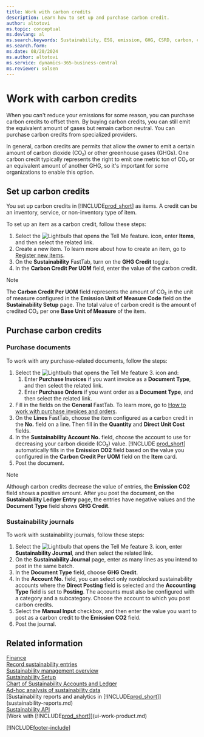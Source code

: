 ```yaml
---
title: Work with carbon credits
description: Learn how to set up and purchase carbon credit.
author: altotovi
ms.topic: conceptual
ms.devlang: al
ms.search.keywords: Sustainability, ESG, emission, GHG, CSRD, carbon, credit, CO2
ms.search.form: 
ms.date: 08/20/2024
ms.author: altotovi
ms.service: dynamics-365-business-central
ms.reviewer: solsen
---
```


# Work with carbon credits  

When you can't reduce your emissions for some reason, you can purchase carbon credits to offset them. By buying carbon credits, you can still emit the equivalent amount of gases but remain carbon neutral. You can purchase carbon credits from specialized providers.  

In general, carbon credits are permits that allow the owner to emit a certain amount of carbon dioxide (CO₂) or other greenhouse gases (GHGs). One carbon credit typically represents the right to emit one metric ton of CO₂ or an equivalent amount of another GHG, so it's important for some organizations to enable this option.  

## Set up carbon credits

You set up carbon credits in [!INCLUDE[prod_short](includes/prod_short.md)] as items. A credit can be an inventory, service, or non-inventory type of item.

To set up an item as a carbon credit, follow these steps:
  
1. Select the ![Lightbulb that opens the Tell Me feature.](media/ui-search/search_small.png "Tell me what you want to do") icon, enter **Items**, and then select the related link.
2. Create a new item. To learn more about how to create an item, go to [Register new items](inventory-how-register-new-items.md).
3. On the **Sustainability** FastTab, turn on the **GHG Credit** toggle.
4. In the **Carbon Credit Per UOM** field, enter the value of the carbon credit.

> [!NOTE]
> The **Carbon Credit Per UOM** field represents the amount of CO₂ in the unit of measure configured in the **Emission Unit of Measure Code** field on the **Sustainability Setup** page. The total value of carbon credit is the amount of credited CO₂ per one **Base Unit of Measure** of the item.

## Purchase carbon credits

### Purchase documents

To work with any purchase-related documents, follow the steps:

1. Select the ![Lightbulb that opens the Tell Me feature 3.](media/ui-search/search_small.png "Tell me what you want to do") icon and:  
   1. Enter **Purchase Invoices** if you want invoice as a **Document Type**, and then select the related link.  
   2. Enter **Purchase Orders** if you want order as a **Document Type**, and then select the related link.
2. Fill in the fields on the **General** FastTab. To learn more, go to [How to work with purchase invoices and orders](purchasing-how-record-purchases.md).
3. On the **Lines** FastTab, choose the item configured as a carbon credit in the **No.** field on a line. Then fill in the **Quantity** and **Direct Unit Cost** fields.
4. In the **Sustainability Account No.** field, choose the account to use for decreasing your carbon dioxide (CO₂) value. [!INCLUDE [prod_short](includes/prod_short.md)] automatically fills in the **Emission CO2** field based on the value you configured in the **Carbon Credit Per UOM** field on the **Item** card.
5. Post the document.

> [!NOTE]
> Although carbon credits decrease the value of entries, the **Emission CO2** field shows a positive amount. After you post the document, on the **Sustainability Ledger Entry** page, the entries have negative values and the **Document Type** field shows **GHG Credit**.  

### Sustainability journals

To work with sustainability journals, follow these steps:  

1. Select the ![Lightbulb that opens the Tell Me feature 3.](media/ui-search/search_small.png "Tell me what you want to do") icon, enter **Sustainability Journal**, and then select the related link.
2. On the **Sustainability Journal** page, enter as many lines as you intend to post in the same batch.  
3. In the **Document Type** field, choose **GHG Credit**.
4. In the **Account No.** field, you can select only nonblocked sustainability accounts where the **Direct Posting** field is selected and the **Accounting Type** field is set to **Posting**. The accounts must also be configured with a category and a subcategory. Choose the account to which you post carbon credits.
5. Select the **Manual Input** checkbox, and then enter the value you want to post as a carbon credit to the **Emission CO2** field.  
6. Post the journal.

## Related information

[Finance](finance.md)  
[Record sustainability entries](finance-sustainability-journal.md)  
[Sustainability management overview](finance-manage-sustainability.md)  
[Sustainability Setup](finance-sustainability-setup.md)  
[Chart of Sustainability Accounts and Ledger](finance-sustainability-accounts-ledger.md)  
[Ad-hoc analysis of sustainability data](ad-hoc-analysis-sustainability.md)  
[Sustainability reports and analytics in [!INCLUDE[prod_short](includes/prod_short.md)]](sustainability-reports.md)  
[Sustainability API](/dynamics365/business-central/dev-itpro/api-sustainability/sustainability-api?toc=/dynamics365/business-central/toc.json)  
[Work with [!INCLUDE[prod_short](includes/prod_short.md)]](ui-work-product.md)  

[!INCLUDE[footer-include](includes/footer-banner.md)]
